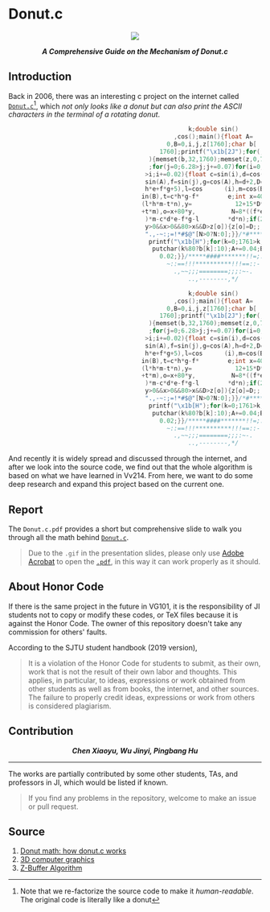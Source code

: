 # Donut.c

<p align="center">
	<img src="https://github.com/sleepymalc/Donut.c/blob/master/donut.c.gif"/>
</p>

<p align="center"><b><i>
	A Comprehensive Guide on the Mechanism of Donut.c
</i></b></p>

## Introduction

Back in 2006, there was an interesting c project on the internet called [`Donut.c`](https://github.com/sleepymalc/Donut.c/blob/master/source_code/donut.c)[^1], which *not only looks like a donut but can also print the ASCII characters in the terminal of a rotating donut*.

<p align="center">

```c++
												  k;double sin()
											  ,cos();main(){float A=
											0,B=0,i,j,z[1760];char b[
										  1760];printf("\x1b[2J");for(;;
									   ){memset(b,32,1760);memset(z,0,7040)
									   ;for(j=0;6.28>j;j+=0.07)for(i=0;6.28
									  >i;i+=0.02){float c=sin(i),d=cos(j),e=
									  sin(A),f=sin(j),g=cos(A),h=d+2,D=1/(c*
									  h*e+f*g+5),l=cos      (i),m=cos(B),n=s\
									 in(B),t=c*h*g-f*        e;int x=40+30*D*
									 (l*h*m-t*n),y=            12+15*D*(l*h*n
									 +t*m),o=x+80*y,          N=8*((f*e-c*d*g
									  )*m-c*d*e-f*g-l        *d*n);if(22>y&&
									  y>0&&x>0&&80>x&&D>z[o]){z[o]=D;;;b[o]=
									  ".,-~:;=!*#$@"[N>0?N:0];}}/*#****!!-*/
									   printf("\x1b[H");for(k=0;1761>k;k++)
										putchar(k%80?b[k]:10);A+=0.04;B+=
										  0.02;}}/*****####*******!!=;:~
											~::==!!!**********!!!==::-
											  .,~~;;;========;;;:~-.
												  ..,--------,*/
```

</p>

```c++
												  k;double sin()
											  ,cos();main(){float A=
											0,B=0,i,j,z[1760];char b[
										  1760];printf("\x1b[2J");for(;;
									   ){memset(b,32,1760);memset(z,0,7040)
									   ;for(j=0;6.28>j;j+=0.07)for(i=0;6.28
									  >i;i+=0.02){float c=sin(i),d=cos(j),e=
									  sin(A),f=sin(j),g=cos(A),h=d+2,D=1/(c*
									  h*e+f*g+5),l=cos      (i),m=cos(B),n=s\
									 in(B),t=c*h*g-f*        e;int x=40+30*D*
									 (l*h*m-t*n),y=            12+15*D*(l*h*n
									 +t*m),o=x+80*y,          N=8*((f*e-c*d*g
									  )*m-c*d*e-f*g-l        *d*n);if(22>y&&
									  y>0&&x>0&&80>x&&D>z[o]){z[o]=D;;;b[o]=
									  ".,-~:;=!*#$@"[N>0?N:0];}}/*#****!!-*/
									   printf("\x1b[H");for(k=0;1761>k;k++)
										putchar(k%80?b[k]:10);A+=0.04;B+=
										  0.02;}}/*****####*******!!=;:~
											~::==!!!**********!!!==::-
											  .,~~;;;========;;;:~-.
												  ..,--------,*/
```

And recently it is widely spread and discussed through the internet, and after we look into the source code, we find out that the whole algorithm is based on what we have learned in Vv214. From here, we want to do some deep research and expand this project based on the current one.

[^1]: Note that we re-factorize the source code to make it *human-readable*. The original code is literally like a donut

## Report

The `Donut.c.pdf` provides a short but comprehensive slide to walk you through all the math behind [`Donut.c`](https://github.com/sleepymalc/Donut.c/blob/master/source_code/donut.c).
> Due to the `.gif` in the presentation slides, please only use [Adobe Acrobat](https://www.adobe.com/documentcloud/integrations/microsoft-search.html?s_cid=7015Y0000039qpxQAA&sdid=HVQ7X2NM&mv=search&s_kwcid=AL!3085!3!518186549439!e!!g!!adobe%20pdf!12908270773!121154142426&ef_id=Cj0KCQjw852XBhC6ARIsAJsFPN26h3ML9rEbUnWDlTdvLqTUNFJDkJwfGv0WwqkDXshEuoEUgckbagMaApYpEALw_wcB:G:s) to open the [`.pdf`](https://github.com/sleepymalc/Donut.c/blob/master/presentation/Donut.c.pdf), in this way it can work properly as it should.

## About Honor Code

If there is the same project in the future in VG101, it is the responsibility of JI students not to copy or modify these codes, or TeX files because it is against the Honor Code. The owner of this repository doesn't take any commission for others' faults.

According to the SJTU student handbook (2019 version),

> It is a violation of the Honor Code for students to submit, as their own, work that is not the result of their own labor and thoughts. This applies, in particular, to ideas, expressions or work obtained from other students as well as from books, the internet, and other sources. The failure to properly credit ideas, expressions or work from others is considered plagiarism.

## Contribution

<p align="center"><b><i>
	Chen Xiaoyu, Wu Jinyi, Pingbang Hu
</i></b></p>

---

The works are partially contributed by some other students, TAs, and professors in JI, which would be listed if known.
> If you find any problems in the repository, welcome to make an issue or pull request.

##	Source

1. [Donut math: how donut.c works](https://www.a1k0n.net/2011/07/20/donut-math.html)
2. [3D computer graphics](https://en.wikipedia.org/wiki/3D_computer_graphics)
3. [Z-Buffer Algorithm](https://www.javatpoint.com/computer-graphics-z-buffer-algorithm)
